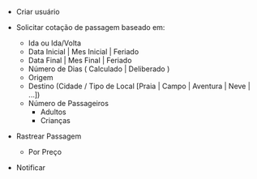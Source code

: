 - Criar usuário
- Solicitar cotação de passagem baseado em:
  - Ida ou Ida/Volta
  - Data Inicial | Mes Inicial | Feriado
  - Data Final | Mes Final | Feriado
  - Número de Dias ( Calculado | Deliberado )
  - Origem
  - Destino (Cidade / Tipo de Local [Praia | Campo | Aventura | Neve | ...])
  - Número de Passageiros
    - Adultos
    - Crianças

- Rastrear Passagem 
  - Por Preço

- Notificar     